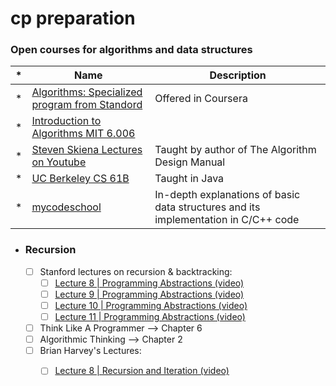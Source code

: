 # cp preparation

### Open courses for algorithms and data structures

| * | Name | Description |
| --- | --- | --- |
| * | [Algorithms: Specialized program from Standord](https://www.coursera.org/specializations/algorithms) | Offered in Coursera |
| * | [Introduction to Algorithms MIT 6.006](https://ocw.mit.edu/courses/electrical-engineering-and-computer-science/6-006-introduction-to-algorithms-fall-2011/) | |
| * | [Steven Skiena Lectures on Youtube](https://www.youtube.com/watch?v=A2bFN3MyNDA&list=PLOtl7M3yp-DX32N0fVIyvn7ipWKNGmwpp) | Taught by author of The Algorithm Design Manual |
| * | [UC Berkeley CS 61B](https://inst.eecs.berkeley.edu/~cs61b/sp20/index.html) | Taught in Java |
| * | [mycodeschool](https://www.youtube.com/channel/UClEEsT7DkdVO_fkrBw0OTrA) | In-depth explanations of basic data structures and its implementation in C/C++ code |


- ### Recursion
    - [ ] Stanford lectures on recursion & backtracking:
        - [ ] [Lecture 8 | Programming Abstractions (video)](https://www.youtube.com/watch?v=gl3emqCuueQ&list=PLFE6E58F856038C69&index=8)
        - [ ] [Lecture 9 | Programming Abstractions (video)](https://www.youtube.com/watch?v=uFJhEPrbycQ&list=PLFE6E58F856038C69&index=9)
        - [ ] [Lecture 10 | Programming Abstractions (video)](https://www.youtube.com/watch?v=NdF1QDTRkck&index=10&list=PLFE6E58F856038C69)
        - [ ] [Lecture 11 | Programming Abstractions (video)](https://www.youtube.com/watch?v=p-gpaIGRCQI&list=PLFE6E58F856038C69&index=11)
    - [ ] Think Like A Programmer --> Chapter 6
    - [ ] Algorithmic Thinking --> Chapter 2
    - [ ] Brian Harvey's Lectures:
        - [ ] [Lecture 8 | Recursion and Iteration (video)](https://archive.org/details/ucberkeley_webcast_0G3tNuBBO5I)

